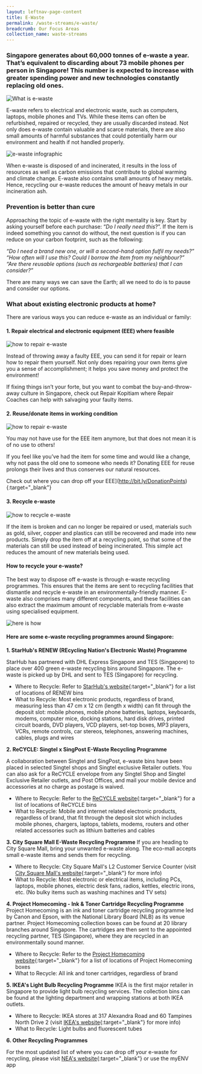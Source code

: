 ```yaml
---
layout: leftnav-page-content
title: E-Waste
permalink: /waste-streams/e-waste/
breadcrumb: Our Focus Areas
collection_name: waste-streams
---
```


### Singapore generates about 60,000 tonnes of e-waste a year. That’s equivalent to discarding about 73 mobile phones per person in Singapore! This number is expected to increase with greater spending power and new technologies constantly replacing old ones. 

![What is e-waste](/images/ewastebanner.jpg)

E-waste refers to electrical and electronic waste, such as computers, laptops, mobile phones and TVs. While these items can often be refurbished, repaired or recycled, they are usually discarded instead. Not only does e-waste contain valuable and scarce materials, there are also small amounts of harmful substances that could potentially harm our environment and health if not handled properly.   

![e-waste infographic](/images/Co2.jpg)

When e-waste is disposed of and incinerated, it results in the loss of resources as well as carbon emissions that contribute to global warming and climate change. E-waste also contains small amounts of heavy metals. Hence, recycling our e-waste reduces the amount of heavy metals in our incineration ash. 

### Prevention is better than cure 

Approaching the topic of e-waste with the right mentality is key. Start by asking yourself before each purchase: “*Do I really need this*?”. If the item is indeed something you cannot do without, the next question is if you can reduce on your carbon footprint, such as the following:

*“Do I need a brand new one, or will a second-hand option fulfil my needs?”*
*“How often will I use this? Could I borrow the item from my neighbour?”*
*“Are there reusable options (such as rechargeable batteries) that I can consider?”*

There are many ways we can save the Earth; all we need to do is to pause and consider our options. 

### What about existing electronic products at home? 

There are various ways you can reduce e-waste as an individual or family:

#### 1. Repair electrical and electronic equipment (EEE) where feasible

![how to repair e-waste](/images/repair.jpg)


Instead of throwing away a faulty EEE, you can send it for repair or learn how to repair them yourself. Not only does repairing your own items give you a sense of accomplishment; it helps you save money and protect the environment! 

If fixing things isn’t your forte, but you want to combat the buy-and-throw-away culture in Singapore, check out Repair Kopitiam where Repair Coaches can help with salvaging your faulty items.  


#### 2. Reuse/donate items in working condition

![how to repair e-waste](/images/donate.jpg)

You may not have use for the EEE item anymore, but that does not mean it is of no use to others! 

If you feel like you’ve had the item for some time and would like a change, why not pass the old one to someone who needs it? Donating EEE for reuse prolongs their lives and thus conserves our natural resources. 

Check out where you can drop off your EEE](http://bit.ly/DonationPoints){:target="_blank"} 

#### 3. Recycle e-waste 

![how to recycle e-waste](/images/recycleewaste.jpg)

If the item is broken and can no longer be repaired or used, materials such as gold, silver, copper and plastics can still be recovered and made into new products. Simply drop the item off at a recycling point, so that some of the materials can still be used instead of being incinerated. This simple act reduces the amount of new materials being used. 

#### How to recycle your e-waste?

The best way to dispose off e-waste is through e-waste recycling programmes. This ensures that the items are sent to recycling facilities that dismantle and recycle e-waste in an environmentally-friendly manner. E-waste also comprises many different components, and these facilities can also extract the maximum amount of recyclable materials from e-waste using specialised equipment.

![here is how](/images/hereishow.jpg)

#### Here are some e-waste recycling programmes around Singapore:

**1. StarHub's RENEW (REcycling Nation's Electronic Waste) Programme**

StarHub has partnered with DHL Express Singapore and TES (Singapore) to place over 400 green e-waste recycling bins around Singapore. The e-waste is picked up by DHL and sent to TES (Singapore) for recycling. 

* Where to Recycle: Refer to [StarHub's website](http://www.starhub.com/about-us/corporate-sustainability/recycling-nations-electronic-waste.html){:target="_blank"} for a list of locations of RENEW bins
* What to Recycle: Most electronic products, regardless of brand, measuring less than 47 cm x 12 cm (length x width) can fit through the deposit slot: mobile phones, mobile phone batteries, laptops, keyboards, modems, computer mice, docking stations, hard disk drives, printed circuit boards, DVD players, VCD players, set-top boxes, MP3 players, VCRs, remote controls, car stereos, telephones, answering machines, cables, plugs and wires

**2. ReCYCLE: Singtel x SingPost E-Waste Recycling Programme**

A collaboration between Singtel and SingPost, e-waste bins have been placed in selected Singtel shops and Singtel exclusive Retailer outlets. You can also ask for a ReCYCLE envelope from any Singtel Shop and Singtel Exclusive Retailer outlets, and Post Offices, and mail your mobile device and accessories at no charge as postage is waived.
* Where to Recycle: Refer to the [ReCYCLE website](http://recycle.sg/){:target="_blank"} for a list of locations of ReCYCLE bins 
* What to Recycle: Mobile and internet related electronic products, regardless of brand, that fit through the deposit slot which includes mobile phones, chargers, laptops, tablets, modems, routers and other related accessories such as lithium batteries and cables

**3. City Square Mall E-Waste Recycling Programme**
If you are heading to City Square Mall, bring your unwanted e-waste along. The eco-mall accepts small e-waste items and sends them for recycling. 
* Where to Recycle: City Square Mall's L2 Customer Service Counter (visit [City Square Mall's website](https://www.citysquaremall.com.sg/happenings/events-promotions/e-waste-recycling-programme){:target="_blank"} for more info)
* What to Recycle: Most electronic or electrical items, including PCs, laptops, mobile phones, electric desk fans, radios, kettles, electric irons, etc. (No bulky items such as washing machines and TV sets)

**4. Project Homecoming - Ink & Toner Cartridge Recycling Programme**
Project Homecoming is an ink and toner cartridge recycling programme led by Canon and Epson, with the National Library Board (NLB) as its venue partner. Project Homecoming collection boxes can be found at 20 library branches around Singapore. The cartridges are then sent to the appointed recycling partner, TES (Singapore), where they are recycled in an environmentally sound manner. 
* Where to Recycle: Refer to the [Project Homecoming website](https://sg.canon/en/consumer/web/ecoproject-recycling-program){:target="_blank"} for a list of locations of Project Homecoming boxes
* What to Recycle: All ink and toner cartridges, regardless of brand

**5. IKEA's Light Bulb Recycling Programme**
IKEA is the first major retailer in Singapore to provide light bulb recycling services. The collection bins can be found at the lighting department and wrapping stations at both IKEA outlets. 
* Where to Recycle: IKEA stores at 317 Alexandra Road and 60 Tampines North Drive 2 (visit [IKEA's website](https://www.ikea.com/ms/en_SG/this-is-ikea/people-and-planet/local-efforts/index.html){:target="_blank"} for more info)
* What to Recycle: Light bulbs and fluorescent tubes

**6. Other Recycling Programmes**

For the most updated list of where you can drop off your e-waste for recycling, please visit [NEA's website](https://www.nea.gov.sg/our-services/waste-management/3r-programmes-and-resources/e-waste-management/where-to-recycle-e-waste){:target="_blank"} or use the myENV app
